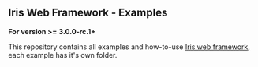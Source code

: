 ## Iris Web Framework - Examples

**For version >= 3.0.0-rc.1+**

This repository contains all examples and how-to-use [Iris web framework](https://github.com/kataras/iris), each example has it's own folder.
